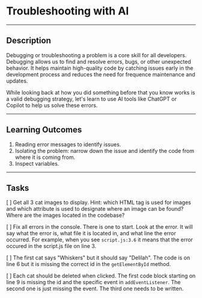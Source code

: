 # Troubleshooting with AI

---

## Description

Debugging or troubleshooting a problem is a core skill for all developers. Debugging allows us to find and resolve errors, bugs, or other unexpected behavior. It helps maintain high-quality code by catching issues early in the development process and reduces the need for frequence maintenance and updates.

While looking back at how you did something before that you know works is a valid debugging strategy, let's learn to use AI tools like ChatGPT or Copilot to help us solve these errors.

---

## Learning Outcomes

1. Reading error messages to identify issues.
2. Isolating the problem: narrow down the issue and identify the code from where it is coming from.
3. Inspect variables.

---

## Tasks

[ ] Get all 3 cat images to display. Hint: which HTML tag is used for images and which attribute is used to designate where an image can be found? Where are the images located in the codebase?

[ ] Fix all errors in the console. There is one to start. Look at the error. It will say what the error is, what file it is located in, and what line the error occurred. For example, when you see `script.js:3.6` it means that the error occured in the script.js file on line 3.

[ ] The first cat says "Whiskers" but it should say "Delilah". The code is on line 6 but it is missing the correct id in the `getElementById` method.

[ ] Each cat should be deleted when clicked. The first code block starting on line 9 is missing the id and the specific event in `addEventListener`. The second one is just missing the event. The third one needs to be written.